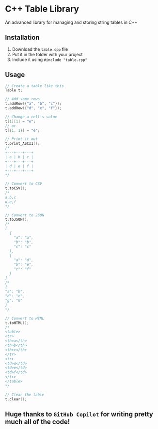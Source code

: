 # C++ Table Library
An advanced library for managing and storing string tables in C++

## Installation
1. Download the `table.cpp` file
1. Put it in the folder with your project
1. Include it using `#include "table.cpp"`

## Usage
```cpp
// Create a table like this
Table t;

// Add some rows
t.addRow({"a", "b", "c"});
t.addRow({"d", "x", "f"});

// Change a cell's value
t[1][1] = "e";
// or
t[{1, 1}] = "e";

// Print it out
t.print_ASCII();
/*
+---+---+---+
| a | b | c |
+---+---+---+
| d | e | f |
+---+---+---+
*/

// Convert to CSV
t.toCSV();
/*
a,b,c
d,e,f
*/

// Convert to JSON
t.toJSON();
/*
[
  {
    "a": "a",
    "b": "b",
    "c": "c"
  },
  {
    "a": "d",
    "b": "e",
    "c": "f"
  }
]
/*
{
"a": "b",
"d": "e",
"g": "h"
} 
*/

// Convert to HTML
t.toHTML();
/*
<table>
<tr>
<th>a</th>
<th>b</th>
<th>c</th>
</tr>
<tr>
<td>d</td>
<td>e</td>
<td>f</td>
</tr>
</table>
*/

// Clear the table
t.clear();
```

## Huge thanks to `GitHub Copilot` for writing pretty much all of the code!
